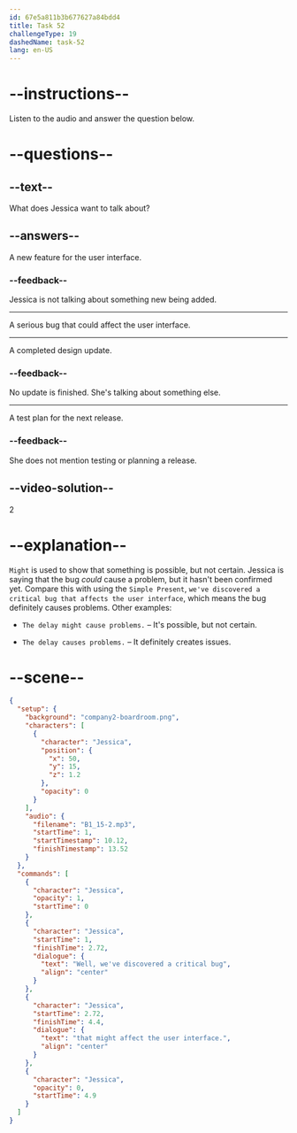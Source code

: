 ```yaml
---
id: 67e5a811b3b677627a84bdd4
title: Task 52
challengeType: 19
dashedName: task-52
lang: en-US
---
```


<!-- (Audio) Jessica: Well, we've discovered a critical bug that might affect the user interface. -->

# --instructions--

Listen to the audio and answer the question below.

# --questions--

## --text--

What does Jessica want to talk about?

## --answers--

A new feature for the user interface.

### --feedback--

Jessica is not talking about something new being added.

---

A serious bug that could affect the user interface.

---

A completed design update.

### --feedback--

No update is finished. She's talking about something else.

---

A test plan for the next release.

### --feedback--

She does not mention testing or planning a release.

## --video-solution--

2

# --explanation--

`Might` is used to show that something is possible, but not certain. Jessica is saying that the bug *could* cause a problem, but it hasn't been confirmed yet. Compare this with using the `Simple Present`, `we've discovered a critical bug that affects the user interface`, which means the bug definitely causes problems. Other examples:

- `The delay might cause problems.` – It's possible, but not certain.

- `The delay causes problems.` – It definitely creates issues.

# --scene--

```json
{
  "setup": {
    "background": "company2-boardroom.png",
    "characters": [
      {
        "character": "Jessica",
        "position": {
          "x": 50,
          "y": 15,
          "z": 1.2
        },
        "opacity": 0
      }
    ],
    "audio": {
      "filename": "B1_15-2.mp3",
      "startTime": 1,
      "startTimestamp": 10.12,
      "finishTimestamp": 13.52
    }
  },
  "commands": [
    {
      "character": "Jessica",
      "opacity": 1,
      "startTime": 0
    },
    {
      "character": "Jessica",
      "startTime": 1,
      "finishTime": 2.72,
      "dialogue": {
        "text": "Well, we've discovered a critical bug",
        "align": "center"
      }
    },
    {
      "character": "Jessica",
      "startTime": 2.72,
      "finishTime": 4.4,
      "dialogue": {
        "text": "that might affect the user interface.",
        "align": "center"
      }
    },
    {
      "character": "Jessica",
      "opacity": 0,
      "startTime": 4.9
    }
  ]
}
```

